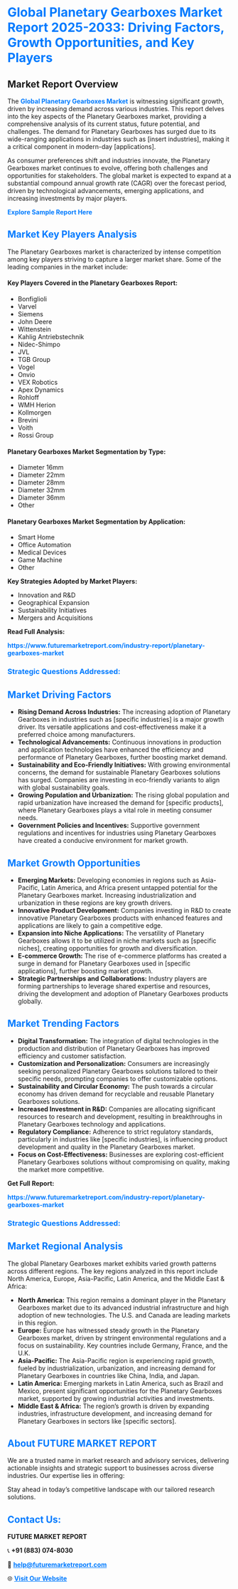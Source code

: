 <h1 style="color: #007BFF;">Global Planetary Gearboxes Market Report 2025-2033: Driving Factors, Growth Opportunities, and Key Players</h1>

<section id="overview">
<h2>Market Report Overview</h2>
<p>The <a href="https://www.futuremarketreport.com/industry-report/planetary-gearboxes-market" style="color: #007BFF; text-decoration: none;"><strong>Global Planetary Gearboxes Market</strong></a> is witnessing significant growth, driven by increasing demand across various industries. This report delves into the key aspects of the Planetary Gearboxes market, providing a comprehensive analysis of its current status, future potential, and challenges. The demand for Planetary Gearboxes has surged due to its wide-ranging applications in industries such as [insert industries], making it a critical component in modern-day [applications].</p>
<p>As consumer preferences shift and industries innovate, the Planetary Gearboxes market continues to evolve, offering both challenges and opportunities for stakeholders. The global market is expected to expand at a substantial compound annual growth rate (CAGR) over the forecast period, driven by technological advancements, emerging applications, and increasing investments by major players.</p>
</section>

<section id="overview">
<p><a href="https://www.futuremarketreport.com/request-sample/reportId=90980" style="color: #007BFF; text-decoration: none;"><strong>Explore Sample Report Here</strong></a></p>
</section>

<section id="key-players">
<h2 style="color: #007BFF;">Market Key Players Analysis</h2>
<p>The Planetary Gearboxes market is characterized by intense competition among key players striving to capture a larger market share. Some of the leading companies in the market include:</p>
<h4>Key Players Covered in the Planetary Gearboxes Report:</h4>
<ul><li>Bonfiglioli</li><li>Varvel</li><li>Siemens</li><li>John Deere</li><li>Wittenstein</li><li>Kahlig Antriebstechnik</li><li>Nidec-Shimpo</li><li>JVL</li><li>TGB Group</li><li>Vogel</li><li>Onvio</li><li>VEX Robotics</li><li>Apex Dynamics</li><li>Rohloff</li><li>WMH Herion</li><li>Kollmorgen</li><li>Brevini</li><li>Voith</li><li>Rossi Group</li></ul>
<h4>Planetary Gearboxes Market Segmentation by Type:</h4>
<ul><li>Diameter 16mm</li><li>Diameter 22mm</li><li>Diameter 28mm</li><li>Diameter 32mm</li><li>Diameter 36mm</li><li>Other</li></ul>

<h4>Planetary Gearboxes Market Segmentation by Application:</h4>
<ul><li>Smart Home</li><li>Office Automation</li><li>Medical Devices</li><li>Game Machine</li><li>Other</li></ul>
<p><strong>Key Strategies Adopted by Market Players:</strong></p>
<ul>
<li>Innovation and R&D</li>
<li>Geographical Expansion</li>
<li>Sustainability Initiatives</li>
<li>Mergers and Acquisitions</li>
</ul>
</section>

<section>
<p><strong>Read Full Analysis: </strong></p><a href="https://www.futuremarketreport.com/industry-report/planetary-gearboxes-market" style="color: #007BFF; text-decoration: none;"><strong>https://www.futuremarketreport.com/industry-report/planetary-gearboxes-market</strong></a>
<h3 style="color: #007BFF;">Strategic Questions Addressed:</h3>
</section>

<section id="driving-factors">
<h2 style="color: #007BFF;">Market Driving Factors</h2>
<ul>
<li><strong>Rising Demand Across Industries:</strong> The increasing adoption of Planetary Gearboxes in industries such as [specific industries] is a major growth driver. Its versatile applications and cost-effectiveness make it a preferred choice among manufacturers.</li>
<li><strong>Technological Advancements:</strong> Continuous innovations in production and application technologies have enhanced the efficiency and performance of Planetary Gearboxes, further boosting market demand.</li>
<li><strong>Sustainability and Eco-Friendly Initiatives:</strong> With growing environmental concerns, the demand for sustainable Planetary Gearboxes solutions has surged. Companies are investing in eco-friendly variants to align with global sustainability goals.</li>
<li><strong>Growing Population and Urbanization:</strong> The rising global population and rapid urbanization have increased the demand for [specific products], where Planetary Gearboxes plays a vital role in meeting consumer needs.</li>
<li><strong>Government Policies and Incentives:</strong> Supportive government regulations and incentives for industries using Planetary Gearboxes have created a conducive environment for market growth.</li>
</ul>
</section>

<section id="growth-opportunities">
<h2 style="color: #007BFF;">Market Growth Opportunities</h2>
<ul>
<li><strong>Emerging Markets:</strong> Developing economies in regions such as Asia-Pacific, Latin America, and Africa present untapped potential for the Planetary Gearboxes market. Increasing industrialization and urbanization in these regions are key growth drivers.</li>
<li><strong>Innovative Product Development:</strong> Companies investing in R&D to create innovative Planetary Gearboxes products with enhanced features and applications are likely to gain a competitive edge.</li>
<li><strong>Expansion into Niche Applications:</strong> The versatility of Planetary Gearboxes allows it to be utilized in niche markets such as [specific niches], creating opportunities for growth and diversification.</li>
<li><strong>E-commerce Growth:</strong> The rise of e-commerce platforms has created a surge in demand for Planetary Gearboxes used in [specific applications], further boosting market growth.</li>
<li><strong>Strategic Partnerships and Collaborations:</strong> Industry players are forming partnerships to leverage shared expertise and resources, driving the development and adoption of Planetary Gearboxes products globally.</li>
</ul>
</section>

<section id="trending-factors">
<h2 style="color: #007BFF;">Market Trending Factors</h2>
<ul>
<li><strong>Digital Transformation:</strong> The integration of digital technologies in the production and distribution of Planetary Gearboxes has improved efficiency and customer satisfaction.</li>
<li><strong>Customization and Personalization:</strong> Consumers are increasingly seeking personalized Planetary Gearboxes solutions tailored to their specific needs, prompting companies to offer customizable options.</li>
<li><strong>Sustainability and Circular Economy:</strong> The push towards a circular economy has driven demand for recyclable and reusable Planetary Gearboxes solutions.</li>
<li><strong>Increased Investment in R&D:</strong> Companies are allocating significant resources to research and development, resulting in breakthroughs in Planetary Gearboxes technology and applications.</li>
<li><strong>Regulatory Compliance:</strong> Adherence to strict regulatory standards, particularly in industries like [specific industries], is influencing product development and quality in the Planetary Gearboxes market.</li>
<li><strong>Focus on Cost-Effectiveness:</strong> Businesses are exploring cost-efficient Planetary Gearboxes solutions without compromising on quality, making the market more competitive.</li>
</ul>
</section>

<section>
<p><strong>Get Full Report: </strong></p><a href="https://www.futuremarketreport.com/industry-report/planetary-gearboxes-market" style="color: #007BFF; text-decoration: none;"><strong>https://www.futuremarketreport.com/industry-report/planetary-gearboxes-market</strong></a>
<h3 style="color: #007BFF;">Strategic Questions Addressed:</h3>
</section>


<section id="regional-analysis">
<h2 style="color: #007BFF;">Market Regional Analysis</h2>
<p>The global Planetary Gearboxes market exhibits varied growth patterns across different regions. The key regions analyzed in this report include North America, Europe, Asia-Pacific, Latin America, and the Middle East & Africa:</p>
<ul>
<li><strong>North America:</strong> This region remains a dominant player in the Planetary Gearboxes market due to its advanced industrial infrastructure and high adoption of new technologies. The U.S. and Canada are leading markets in this region.</li>
<li><strong>Europe:</strong> Europe has witnessed steady growth in the Planetary Gearboxes market, driven by stringent environmental regulations and a focus on sustainability. Key countries include Germany, France, and the U.K.</li>
<li><strong>Asia-Pacific:</strong> The Asia-Pacific region is experiencing rapid growth, fueled by industrialization, urbanization, and increasing demand for Planetary Gearboxes in countries like China, India, and Japan.</li>
<li><strong>Latin America:</strong> Emerging markets in Latin America, such as Brazil and Mexico, present significant opportunities for the Planetary Gearboxes market, supported by growing industrial activities and investments.</li>
<li><strong>Middle East & Africa:</strong> The region’s growth is driven by expanding industries, infrastructure development, and increasing demand for Planetary Gearboxes in sectors like [specific sectors].</li>
</ul>
</section>

<footer>
<h2 style="color: #007BFF;">About FUTURE MARKET REPORT</h2>
<p>We are a trusted name in market research and advisory services, delivering actionable insights and strategic support to businesses across diverse industries. Our expertise lies in offering:</p>

<p>Stay ahead in today’s competitive landscape with our tailored research solutions.</p>

<h2 style="color: #007BFF;">Contact Us:</h2>
<p><strong>FUTURE MARKET REPORT</strong></p>
<p>📞 <strong>+91 (883) 074-8030</strong></p>
<p>📧 <strong><a href="mailto:help@futuremarketreport.com" style="color: #007BFF;">help@futuremarketreport.com</a></strong></p>
<p>🌐 <strong><a href="https://www.futuremarketreport.com/" style="color: #007BFF;">Visit Our Website</a></strong></p>
</footer>